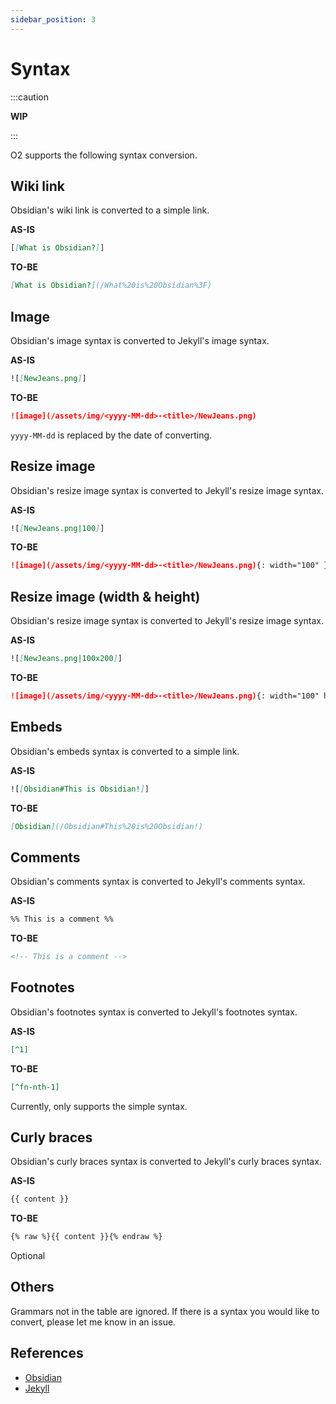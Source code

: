 ```yaml
---
sidebar_position: 3
---
```


# Syntax

:::caution

**WIP**

:::

O2 supports the following syntax conversion.

## Wiki link

Obsidian's wiki link is converted to a simple link.

**AS-IS**

```md
[[What is Obsidian?]]
```

**TO-BE**

```md
[What is Obsidian?](/What%20is%20Obsidian%3F)
```

## Image

Obsidian's image syntax is converted to Jekyll's image syntax.

**AS-IS**

```md
![[NewJeans.png]]
```

**TO-BE**

```md
![image](/assets/img/<yyyy-MM-dd>-<title>/NewJeans.png)
```

`yyyy-MM-dd` is replaced by the date of converting.

## Resize image

Obsidian's resize image syntax is converted to Jekyll's resize image syntax.

**AS-IS**

```md
![[NewJeans.png|100]]
```

**TO-BE**

```md
![image](/assets/img/<yyyy-MM-dd>-<title>/NewJeans.png){: width="100" }
```

## Resize image (width & height)

Obsidian's resize image syntax is converted to Jekyll's resize image syntax.

**AS-IS**

```md
![[NewJeans.png|100x200]]
```

**TO-BE**

```md
![image](/assets/img/<yyyy-MM-dd>-<title>/NewJeans.png){: width="100" height="200" }
```

## Embeds

Obsidian's embeds syntax is converted to a simple link.

**AS-IS**

```md
![[Obsidian#This is Obsidian!]]
```

**TO-BE**

```md
[Obsidian](/Obsidian#This%20is%20Obsidian!)
```

## Comments

Obsidian's comments syntax is converted to Jekyll's comments syntax.

**AS-IS**

```md
%% This is a comment %%
```

**TO-BE**

```md
<!-- This is a comment -->
```

## Footnotes

Obsidian's footnotes syntax is converted to Jekyll's footnotes syntax.

**AS-IS**

```md
[^1]
```

**TO-BE**

```md
[^fn-nth-1]
```

Currently, only supports the simple syntax.

## Curly braces

Obsidian's curly braces syntax is converted to Jekyll's curly braces syntax.

**AS-IS**

```md
{{ content }}
```

**TO-BE**

```md
{% raw %}{{ content }}{% endraw %}
```

Optional

## Others

Grammars not in the table are ignored. If there is a syntax you would like to convert, please let me know in an
issue.

## References

- [Obsidian](https://obsidian.md/)
- [Jekyll](https://jekyllrb.com/)
